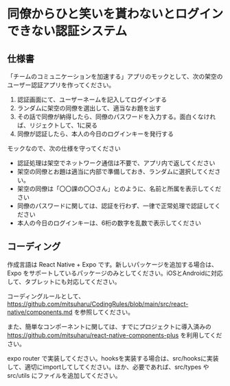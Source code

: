 # 同僚からひと笑いを貰わないとログインできない認証システム

## 仕様書

「チームのコミュニケーションを加速する」アプリのモックとして、次の架空のユーザー認証アプリを作ってください。

1. 認証画面にて、ユーザーネームを記入してログインする
2. ランダムに架空の同僚を選出して、適当なお題を出す
3. その話で同僚が納得したら、同僚のパスワードを入力する。面白くなければ、リジェクトして、1に戻る
4. 同僚が認証したら、本人の今日のログインキーを発行する

モックなので、次の仕様を守ってください

- 認証処理は架空でネットワーク通信は不要で、アプリ内で返してください
- 架空の同僚とお題は適当に内部で準備しておき、ランダムに選択してください。
- 架空の同僚は「〇〇課の〇〇さん」とのように、名前と所属を表示してください
- 同僚のパスワードに関しては、認証を行わず、一律で正常処理で認証してください
- 本人の今日のログインキーは、6桁の数字を乱数で表示してください


## コーディング

作成言語は React Native + Expo です。新しいパッケージを追加する場合は、Expo をサポートしているパッケージのみとしてください。iOSとAndroidに対応して、タブレットにも対応してください。

コーディングルールとして、https://github.com/mitsuharu/CodingRules/blob/main/src/react-native/components.md を参照してください。

また、簡単なコンポーネントに関しては、すでにプロジェクトに導入済みの https://github.com/mitsuharu/react-native-components-plus を利用してください。

expo router で実装してください。hooksを実装する場合は、src/hooksに実装して、適切にimportしてしてください。ほか、必要であれば、src/types や src/utils にファイルを追加してください。
